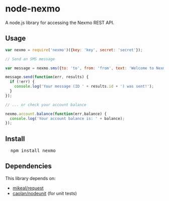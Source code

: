# node-nexmo
A node.js library for accessing the Nexmo REST API.

## Usage

```javascript
var nexmo = require('nexmo')({key: 'key', secret: 'secret'});

// Send an SMS message

var message = nexmo.sms({to: 'to', from: 'from', text: 'Welcome to Nexmo from Node!'});

message.send(function(err, results) {
  if (!err) {
    console.log('Your message (ID ' + results.id + ') was sent!');
  }
});

// ... or check your account balance

nexmo.account.balance(function(err,balance) {
  console.log('Your account balance is: ' + balance);
});

```

## Install

<pre>
  npm install nexmo
</pre>

## Dependencies

This library depends on:

* [mikeal/request](https://github.com/mikeal/request)
* [caolan/nodeunit](https://github.com/caolan/nodeunit) (for unit tests)
